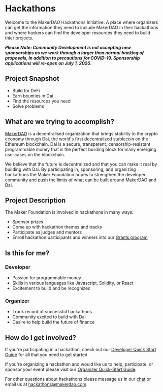 # Hackathons

Welcome to the MakerDAO Hackathons Initiative: A place where organizers can get the information they need to include MakerDAO in their hackathons and where hackers can find the developer resources they need to build thier projects.

**_Please Note: Community Development is not accepting new sponsorships as we work through a larger than normal backlog of proposals, in addition to precautions for COVID-19. Sponsorship applications will re-open on July 1, 2020._**


## Project Snapshot

- Build for DeFi
- Earn bounties in Dai
- Find the resources you need
- Solve problems

## What are we trying to accomplish?

[MakerDAO](https://makerdao.com/) is a decentralised organization that brings stability to the crypto economy through Dai, the world's first decentralized stablecoin on the Ethereum blockchain. Dai is a secure, transparent, censorship-resistant programmable money that is the perfect building block for many emerging use-cases on the blockchain.

We believe that the future is decentralized and that you can make it real by building with Dai. By participating in, sponsoring, and organizing hackathons the Maker Foundation hopes to strengthen the developer community and push the limits of what can be built around MakerDAO and Dai.

## Project Description

The Maker Foundation is involved in hackathons in many ways:

- Sponsor prizes
- Come up with hackathon themes and tracks
- Participate as judges and mentors
- Enroll hackathon participants and winners into our [Grants program](../grants/index.md)

## Is this for me?

### Developer

- Passion for programmable money
- Skills in various languages like Javascript, Solidity, or React
- Excitement to build and be recognized

### Organizer

- Track record of successful hackathons
- Community excited to build with Dai
- Desire to help build the future of finance

## How do I get involved?

If you're participating in a hackathon, check out our [Developer Quick Start Guide](./developer-quick-start-guide.md) for all that you need to get started.

If you're organizing a hackathon and would like us to help, participate, or sponsor your event please visit our [Organizer Quick-Start Guide](./organizer-quick-start-guide.md).

For other questions about hackathons please message us in our [chat](https://chat.makerdao.com/channel/community-development) or email us at hackathons@makerdao.com.
